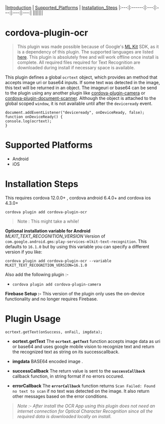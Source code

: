 |[Introduction](#cordova-plugin-ocr) | [Supported_Platforms](#supported-platforms) | [Installation_Steps](#installation-steps) 
|:---:|:------:|:---:|:---:|:---:|:---:|
|||||||


# cordova-plugin-ocr

> This plugin was made possible because of Google's [ML Kit](https://firebase.google.com/docs/ml-kit/) SDK, as it is a dependency of this plugin. The supported languages are listed [here](https://developers.google.com/vision/android/text-overview). This plugin is absolutely free and will work offline once install is complete. All required files required for Text Recognition are downloaded during install if necessary space is available.

This plugin defines a global `ocrtext` object, which provides an method that accepts image uri or base64 inputs. If some text was detected in the image, this text will be returned in an object. The imageuri or base64 can be send to the plugin using any another plugin like [cordova-plugin-camera](https://github.com/apache/cordova-plugin-camera) or [cordova-plugin-document-scanner](https://github.com/NeutrinosPlatform/cordova-plugin-document-scanner). Although the object is attached to the global scoped `window`, it is not available until after the `deviceready` event.

```
document.addEventListener("deviceready", onDeviceReady, false);
function onDeviceReady() {
console.log(ocrtext);
}
```

# Supported Platforms

- Android
- iOS

# Installation Steps

This requires cordova 12.0.0+ , cordova android 6.4.0+ and cordova ios 4.3.0+

`cordova plugin add cordova-plugin-ocr`

> Note : This might take a while!

**Optional installation variable for Android**
*MLKIT_TEXT_RECOGNITION_VERSION*
Version of `com.google.android.gms:play-services-mlkit-text-recognition`. This defaults to `16.1.0` but by using this variable you can specify a different version if you like:

`cordova plugin add cordova-plugin-ocr --variable MLKIT_TEXT_RECOGNITION_VERSION=16.1.0`

Also add the following plugin :- 

- `cordova plugin add cordova-plugin-camera`


**Firebase Setup :-**
This version of the plugin only uses the on-device functionality and no longer requires Firebase.

# Plugin Usage

`ocrtext.getText(onSuccess, onFail, imgdata);`
- **ocrtext.getText**
The **`ocrtext.getText`** function accepts image data as uri or base64 and uses google mobile vision to recognize text and return the recognized text as string on its successcallback.
- **imgdata**
  BASE64 encoded image .

- **successCallback**
The return value is sent to the **`successCallback`** callback function, in string format if no errors occured. 


- **errorCallback**
The **`errorCallback`** function returns `Scan Failed: Found no text to scan` if no text was detected on the image. It also return other messages based on the error conditions.

>*Note :- After install the OCR App using this plugin does not need an internet connection for Optical Character Recognition since all the required data is downloaded locally on install.*

